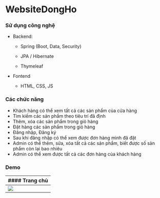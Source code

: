 # WebsiteDongHo


### Sử dụng công nghệ

- Backend:
  
  - Spring (Boot, Data, Security)
  
  - JPA / Hibernate
  
  - Thymeleaf
  
- Fontend
  
  - HTML, CSS, JS

### Các chức năng

- Khách hàng có thể xem tất cả các sản phẩm của cửa hàng
- Tìm kiếm các sản phẩm theo tiêu trí đã định
- Thêm, xóa các sản phẩm trong giỏ hàng
- Đặt hàng các sản phẩm trong giỏ hàng
- Đăng nhập, Đăng ký 
- Sau khi đăng nhập có thể xem được đơn hàng mình đã đặt
- Admin có thể thêm, sửa, xóa tất cả các sản phẩm, biết được số sản phẩm còn lại bao nhiêu
- Admin có thể xem được tất cả các đơn hàng của khách hàng



### Demo

| #### Trang chủ 
| ------------- 
| <img src=https://i.imgur.com/7t1hyOO.png>         

